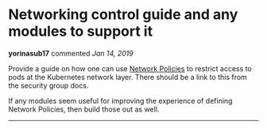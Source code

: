 # Networking control guide and any modules to support it

**yorinasub17** commented *Jan 14, 2019*

Provide a guide on how one can use [Network Policies](https://kubernetes.io/docs/concepts/services-networking/network-policies/) to restrict access to pods at the Kubernetes network layer. There should be a link to this from the security group docs.

If any modules seem useful for improving the experience of defining Network Policies, then build those out as well.
<br />
***


